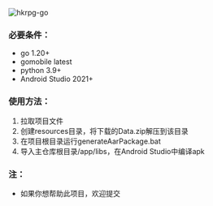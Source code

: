 ![hkrpg-go](https://socialify.git.ci/Doctor-yoi/hkrpg-go-android/image?description=1&font=Inter&forks=1&language=1&name=1&owner=1&pattern=Circuit%20Board&stargazers=1&theme=Auto)

### 必要条件：
- go 1.20+
- gomobile latest
- python 3.9+
- Android Studio 2021+

### 使用方法：
1. 拉取项目文件
2. 创建resources目录，将下载的Data.zip解压到该目录
3. 在项目根目录运行generateAarPackage.bat
4. 导入主仓库根目录/app/libs，在Android Studio中编译apk

### 注：
* 如果你想帮助此项目，欢迎提交